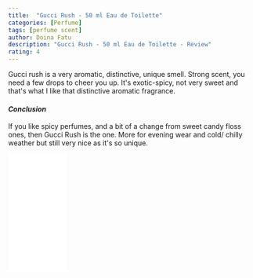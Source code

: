 ```yaml
---
title:  "Gucci Rush - 50 ml Eau de Toilette"
categories: [Perfume]
tags: [perfume scent]
author: Doina Fatu
description: "Gucci Rush - 50 ml Eau de Toilette - Review"
rating: 4
---
```


Gucci rush is a very aromatic, distinctive, unique smell. Strong scent, you need a few drops to cheer you up.
It's exotic-spicy, not very sweet and that's what I like that distinctive aromatic fragrance.

<h4><em>Conclusion</em></h4>

If you like spicy perfumes, and a bit of a change from sweet candy floss ones, then Gucci Rush is the one.
More for evening wear and cold/ chilly weather but still very nice as it's so unique. 

<iframe style="width:120px;height:240px;" marginwidth="0" marginheight="0" scrolling="no" frameborder="0" src="//ws-eu.amazon-adsystem.com/widgets/q?ServiceVersion=20070822&OneJS=1&Operation=GetAdHtml&MarketPlace=GB&source=ss&ref=as_ss_li_til&ad_type=product_link&tracking_id={{site.affid}}&language=en_GB&marketplace=amazon&region=GB&placement=B0009OAIHW&asins=B0009OAIHW&linkId=e21ee98972369b1ce43bc8140821c291&show_border=true&link_opens_in_new_window=true"></iframe>
